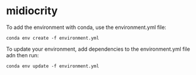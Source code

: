 # midiocrity

To add the environment with conda, use the environment.yml file:
```
conda env create -f environment.yml
```

To update your environment, add dependencies to the environment.yml file adn then run:
```
conda env update -f environment.yml
```